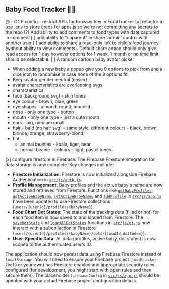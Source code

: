 ## Baby Food Tracker 👶🍌

@ - GCP config - restrict APIs for browser key in FoodTracker
[x] refactor to use .env to store creds for apps.js so we're not committing any secrets to the repo
[?] Add ability to add comments to food types with date captured in comment
[ ] add ability to "coparent" ie share 'admin' control with another user
[ ] add abilty to share a read-only link to child's food journey (without ability to view comments). Default share action should only give read access for 1 day however options for 1 week, 1 month or no time limit should be selectable.
[ ] A random cartoon baby avatar picker
  - When adding a new baby a popup give you 9 options to pick from and a dice icon to randomise in case none of the 9 options fit
  - Keep avatar gender-neutral (easier)
  - avatar characteristics are overlapping svgs
  - characteristics
  - face (background svg) - skin tones
  - eye colour - brown, blue, green
  - eye shapes - almond, round, monolid
  - nose - only one type - button
  - mouth - only one type - just a cute mouth
  - ears - big, medium small
  - hair - bald (no hair svg) - same style, different colours - black, brown, blonde, orange, strawberry-blond
  - hat
     - animal beanies - koala, tiger, bear
     - normal beanie - colours - light, pastel tones


[x] configure firestore in Firebase:
  The Firebase Firestore integration for data storage is now complete.
  Key changes include:
  *   **Firestore Initialization**: Firestore is now initialized alongside Firebase Authentication in [`src/js/auth.js`](src/js/auth.js:1).
  *   **Profile Management**: Baby profiles and the active baby's name are now stored and retrieved from Firestore. Functions like [`getBabyProfiles`](src/js/app.js:24), [`getActiveBabyName`](src/js/app.js:49), [`setActiveBabyName`](src/js/app.js:59), and [`addProfile`](src/js/app.js:70) in [`src/js/app.js`](src/js/app.js:1) have been updated to use Firestore collections (`users/{userId}/profiles/{babyName}`).
  *   **Food Chart Dot States**: The state of the tracking dots (filled or not) for each food item is now saved to and loaded from Firestore. The [`saveDotState`](src/js/ui.js:40) and [`loadAllDotStates`](src/js/ui.js:80) functions in [`src/js/ui.js`](src/js/ui.js:1) now interact with a subcollection in Firestore (`users/{userId}/profiles/{babyName}/dots/{foodId_dotIndex}`).
  *   **User-Specific Data**: All data (profiles, active baby, dot states) is now scoped to the authenticated user's ID.

  The application should now persist data using Firebase Firestore instead of `localStorage`. You will need to ensure your Firebase project (`foodtracker-70cf8` or your own) has Firestore enabled and appropriate security rules configured (for development, you might start with open rules and then secure them). The placeholder `firebaseConfig` in [`src/js/app.js`](src/js/app.js:6-13) should be updated with your actual Firebase project configuration details.
